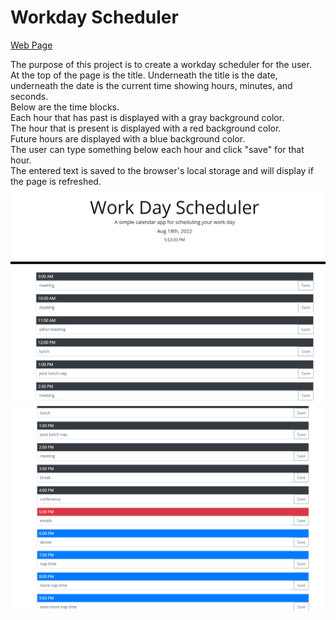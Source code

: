 # Workday Scheduler <br>
<a href="https://zacfisher1990.github.io/workday_scheduler/" target="_blank">Web Page </a> <br>

The purpose of this project is to create a workday scheduler for the user. <br>
At the top of the page is the title. Underneath the title is the date, underneath the date is the current time showing hours, minutes, and seconds. <br>
Below are the time blocks. <br>
Each hour that has past is displayed with a gray background color. <br>
The hour that is present is displayed with a red background color. <br>
Future hours are displayed with a blue background color. <br>
The user can type something below each hour and click "save" for that hour. <br>
The entered text is saved to the browser's local storage and will display if the page is refreshed. <br>
![alt text](https://github.com/zacfisher1990/workday_scheduler/blob/main/Assets/image1.png)
![alt text](https://github.com/zacfisher1990/workday_scheduler/blob/main/Assets/image2.png)
